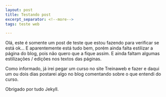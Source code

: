 ```yaml
---
layout: post
title: Testando post
excerpt_separator: <!--more-->
tags: teste web

---
```


Olá, este é somente um post de teste que estou fazendo para verificar se está ok...<!--more--> E aparentemente está tudo bem, porém ainda falta estilizar a página do blog, pois não quero que a fique assim. E ainda faltam algumas estilizações / edições nos textos das páginas.  

Como informado, já irei pegar um curso no site Treinaweb e fazer e daqui um ou dois dias postarei algo no blog comentando sobre o que entendi do curso.  

Obrigado por tudo Jekyll.
